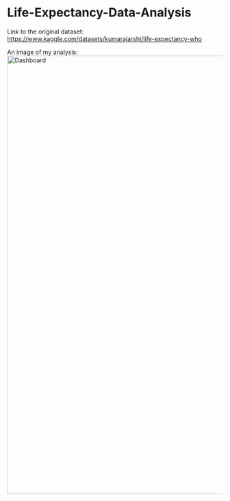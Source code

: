 # Life-Expectancy-Data-Analysis

Link to the original dataset:
https://www.kaggle.com/datasets/kumarajarshi/life-expectancy-who


An image of my analysis:
<img width="1025" alt="Dashboard" src="https://github.com/Romina03/Life-Expectancy-Data-Analysis/assets/86558548/b5c8d45a-3811-4a48-aac3-1ed36e891027">

